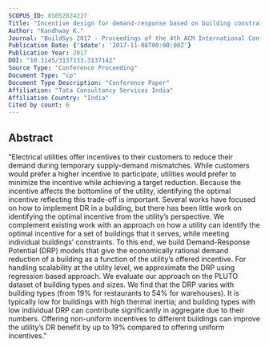 ```yaml
---
SCOPUS_ID: 85052024227
Title: "Incentive design for demand-response based on building constraints – a utility perspective"
Author: "Kandhway K."
Journal: "BuildSys 2017 - Proceedings of the 4th ACM International Conference on Systems for Energy-Efficient Built Environments"
Publication Date: {'$date': '2017-11-08T00:00:00Z'}
Publication Year: 2017
DOI: "10.1145/3137133.3137142"
Source Type: "Conference Proceeding"
Document Type: "cp"
Document Type Description: "Conference Paper"
Affiliation: "Tata Consultancy Services India"
Affiliation Country: "India"
Cited by count: 6
---
```


## Abstract
"Electrical utilities offer incentives to their customers to reduce their demand during temporary supply-demand mismatches. While customers would prefer a higher incentive to participate, utilities would prefer to minimize the incentive while achieving a target reduction. Because the incentive affects the bottomline of the utility, identifying the optimal incentive reflecting this trade-off is important. Several works have focused on how to implement DR in a building, but there has been little work on identifying the optimal incentive from the utility’s perspective. We complement existing work with an approach on how a utility can identify the optimal incentive for a set of buildings that it serves, while meeting individual buildings’ constraints. To this end, we build Demand-Response Potential (DRP) models that give the economically rational demand reduction of a building as a function of the utility’s offered incentive. For handling scalability at the utility level, we approximate the DRP using regression based approach. We evaluate our approach on the PLUTO dataset of building types and sizes. We find that the DRP varies with building types (from 19% for restaurants to 54% for warehouses). It is typically low for buildings with high thermal inertia; and building types with low individual DRP can contribute significantly in aggregate due to their numbers. Offering non-uniform incentives to different buildings can improve the utility’s DR benefit by up to 19% compared to offering uniform incentives."

